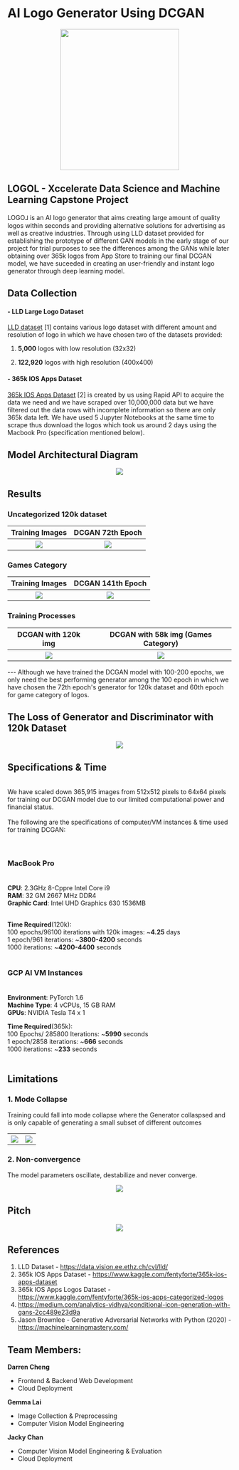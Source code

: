 # AI Logo Generator Using DCGAN

<p align="center">
  <img width="267" height="317" src="img/logol.png">
</p>


## LOGOL - Xccelerate Data Science and Machine Learning Capstone Project
LOGO⅃ is an AI logo generator that aims creating large amount of quality logos within seconds and providing alternative solutions for advertising as well as creative industries. Through using LLD dataset provided for establishing the prototype of different GAN models in the early stage of our project for trial purposes to see the differences among the GANs while later obtaining over 365k logos from App Store to training our final DCGAN model, we have suceeded in creating an user-friendly and instant logo generator through deep learning model.


## Data Collection

#### - LLD Large Logo Dataset

<a href="https://data.vision.ee.ethz.ch/cvl/lld/">LLD dataset</a> [1] contains various logo dataset with different amount and resolution of logo in which we have chosen two of the datasets provided:

1.   **5,000** logos with low resolution (32x32)

2.   **122,920** logos with high resolution (400x400)


#### - 365k IOS Apps Dataset

<a href="https://www.kaggle.com/fentyforte/365k-ios-apps-dataset">365k IOS Apps Dataset</a> [2] is created by us using Rapid API to acquire the data we need and we have scraped over 10,000,000 data but we have filtered out the data rows with incomplete information so there are only 365k data left. We have used 5 Jupyter Notebooks at the same time to scrape thus download the logos which took us around 2 days using the Macbook Pro (specification mentioned below).

## Model Architectural Diagram

<p align="center">
  <img src="img/model_architecture.png">
</p>


## Results 

### Uncategorized 120k dataset
<table align="center">
  <tr>
    <th>Training Images</th>
    <th>DCGAN 72th Epoch</th>
  </tr>
  <tr>
    <th><img src="img/dcgan120k_training.png"></th>
    <th><img src="img/dcgan120k_result.png"></th>
  </tr>
  
</table>

### Games Category

<table align="center">
  <tr>
    <th>Training Images</th>
    <th>DCGAN 141th Epoch</th>
  </tr>
  <tr>
    <th><img src="img/game_training.png"></th>
    <th><img src="img/game_result.png"></th>
  </tr>
  
</table>

### Training Processes

<table align="center">
  <tr>
    <th>DCGAN with 120k img</th>
    <th>DCGAN with 58k img (Games Category)</th>
  </tr>
  <tr>
    <th><img src="img/120k.gif"></th>
    <th><img src="img/dcgan_game.gif"></th>
  </tr>
  
</table>

--- Although we have trained the DCGAN model with 100-200 epochs, we only need the best performing generator among the 100 epoch in which we have chosen the 72th epoch's generator for 120k dataset and 60th epoch for game category of logos.



## **The Loss of Generator and Discriminator with 120k Dataset**


<p align="center">
  <img src="img/loss.png">
</p>


## Specifications & Time 
<br>
We have scaled down 365,915 images from 512x512 pixels to 64x64 pixels for training our DCGAN model due to our limited computational power and financial status.<br><br>
The following are the specifications of computer/VM instances & time used for training DCGAN:<br><br><br>

### **MacBook Pro** <br><br>
**CPU**: 2.3GHz 8-Cppre Intel Core i9 <br>
**RAM**: 32 GM 2667 MHz DDR4 <br>
**Graphic Card**: Intel UHD Graphics 630 1536MB <br><br>

**Time Required**(120k):<br>
100 epochs/96100 iterations with 120k images: ~**4.25** days <br>
1 epoch/961 iterations: ~**3800-4200** seconds <br>
1000 iterations: ~**4200-4400** seconds <br><br>

### **GCP AI VM Instances** <br><br>
**Environment**: PyTorch 1.6 <br>
**Machine Type**: 4 vCPUs, 15 GB RAM <br>
**GPUs**: NVIDIA Tesla T4 x 1 <br>

**Time Required**(365k):<br>
100 Epochs/ 285800 Iterations: ~**5990** seconds <br>
1 epoch/2858 iterations: ~**666** seconds <br>
1000 iterations: ~**233** seconds <br><br>


## Limitations

### 1. Mode Collapse
Training could fall into mode collapse where the Generator collaspsed and is only capable of generating a small subset of different outcomes

<table align="center">

  <tr>
    <th><img src="img/failed1.png"></th>
    <th><img src="img/failed2.png"></th>
  </tr>
  
</table>

### 2. Non-convergence
The model parameters oscillate, destabilize and never converge.

<p align="center">
  <img src="img/non-converge.gif">
</p>


## Pitch

<p align="center">
  <img src="img/pitch.png">
</p>

## References
1. LLD Dataset - https://data.vision.ee.ethz.ch/cvl/lld/
2. 365k IOS Apps Dataset - https://www.kaggle.com/fentyforte/365k-ios-apps-dataset
3. 365k IOS Apps Logos Dataset - https://www.kaggle.com/fentyforte/365k-ios-apps-categorized-logos
4. https://medium.com/analytics-vidhya/conditional-icon-generation-with-gans-2cc489e23d9a
5. Jason Brownlee - Generative Adversarial Networks with Python (2020) - https://machinelearningmastery.com/


## Team Members:

**Darren Cheng**
- Frontend & Backend Web Development
- Cloud Deployment

**Gemma Lai**
- Image Collection & Preprocessing
- Computer Vision Model Engineering

**Jacky Chan**
- Computer Vision Model Engineering & Evaluation
- Cloud Deployment

